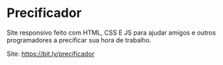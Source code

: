 # Precificador
Site responsivo feito com HTML, CSS E JS para ajudar amigos e outros programadores a precificar sua hora de trabalho.


Site: https://bit.ly/precificador

